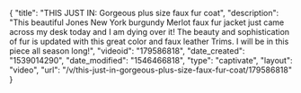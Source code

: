 {
    "title": "THIS JUST IN: Gorgeous plus size faux fur coat",
    "description": "This beautiful Jones New York burgundy Merlot faux fur jacket just came across my desk today and I am dying over it! The beauty and sophistication of fur is updated with this great color and faux leather Trims. I will be in this piece all season long!",
    "videoid": "179586818",
    "date_created": "1539014290",
    "date_modified": "1546466818",
    "type": "captivate",
    "layout": "video",
    "url": "\/v\/this-just-in-gorgeous-plus-size-faux-fur-coat\/179586818"
}